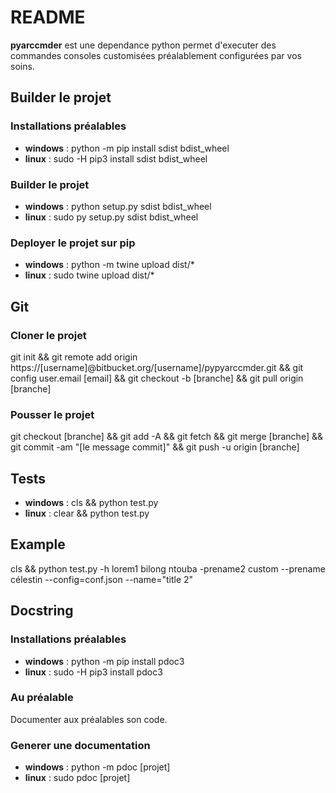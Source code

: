 # README

**pyarccmder** est une dependance python permet d'executer des commandes consoles customisées préalablement configurées par vos soins.

## Builder le projet

### Installations préalables

* **windows** : python -m pip install sdist bdist_wheel
* **linux** : sudo -H pip3 install sdist bdist_wheel

### Builder le projet

* **windows** : python setup.py sdist bdist_wheel
* **linux** : sudo py setup.py sdist bdist_wheel

### Deployer le projet sur pip

* **windows** : python -m twine upload dist/*
* **linux** : sudo twine upload dist/*

## Git

### Cloner le projet

git init && git remote add origin https://[username]@bitbucket.org/[username]/pypyarccmder.git && git config user.email [email] && git checkout -b [branche] && git pull origin [branche]

### Pousser le projet

git checkout [branche] && git add -A && git fetch && git merge [branche] && git commit -am "[le message commit]" && git push -u origin [branche]

## Tests

* **windows** : cls && python test.py
* **linux** : clear && python test.py

## Example
cls && python test.py -h lorem1 bilong ntouba -prename2 custom --prename célestin --config=conf.json --name="title 2"

## Docstring

### Installations préalables

* **windows** : python -m pip install pdoc3
* **linux** : sudo -H pip3 install pdoc3

### Au préalable

Documenter aux préalables son code.

### Generer une documentation

* **windows** : python -m pdoc [projet]
* **linux** : sudo pdoc [projet]